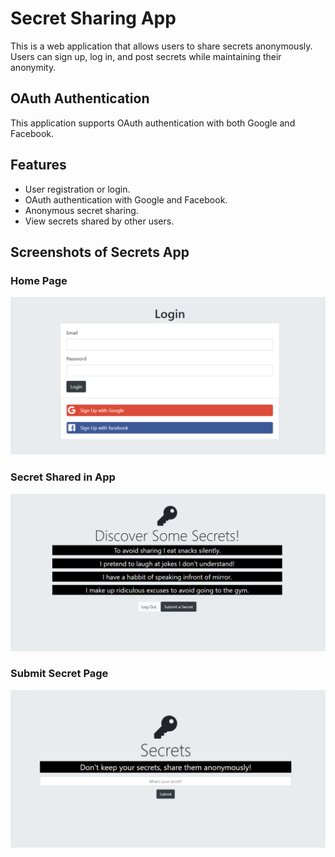 # Secret Sharing App
This is a web application that allows users to share secrets anonymously. Users can sign up, log in, and post secrets while maintaining their anonymity.

## OAuth Authentication
This application supports OAuth authentication with both Google and Facebook.

## Features
* User registration or login.
* OAuth authentication with Google and Facebook.
* Anonymous secret sharing.
* View secrets shared by other users.

## Screenshots of Secrets App

### Home Page
![Login](public/screenshots/login.png)

### Secret Shared in App
![Secrets](public/screenshots/secrets.png)

### Submit Secret Page
![Submit Page](public/screenshots/submit.png)

